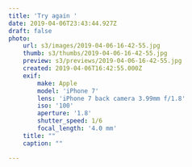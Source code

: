```yaml
---
title: 'Try again '
date: 2019-04-06T23:43:44.927Z
draft: false
photo:
    url: s3/images/2019-04-06-16-42-55.jpg
    thumb: s3/thumbs/2019-04-06-16-42-55.jpg
    preview: s3/previews/2019-04-06-16-42-55.jpg
    created: 2019-04-06T16:42:55.000Z
    exif:
        make: Apple
        model: 'iPhone 7'
        lens: 'iPhone 7 back camera 3.99mm f/1.8'
        iso: '100'
        aperture: '1.8'
        shutter_speed: 1/6
        focal_length: '4.0 mm'
    title: ""
    caption: ""

---
```

